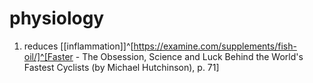 # physiology
1. reduces [[inflammation]]^[https://examine.com/supplements/fish-oil/]^[Faster - The Obsession, Science and Luck Behind the World's Fastest Cyclists (by Michael Hutchinson), p. 71]